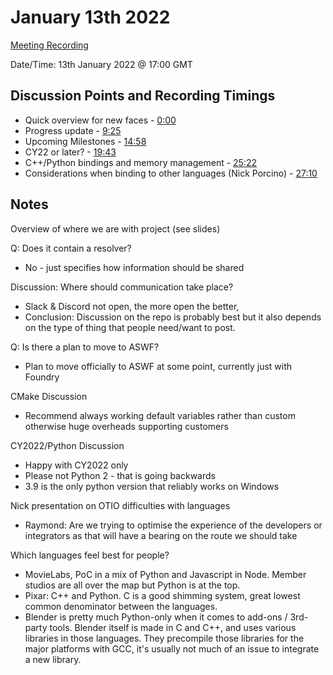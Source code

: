 # January 13th 2022

[Meeting Recording](https://drive.google.com/file/d/1rIGuFN1VJd_t0UPIoDU0_pPDka7SCx8X/view?usp=sharing)

Date/Time: 13th January 2022 @ 17:00 GMT

## Discussion Points and Recording Timings

* Quick overview for new faces - [0:00](https://drive.google.com/file/d/1rIGuFN1VJd_t0UPIoDU0_pPDka7SCx8X/view?t=0)
* Progress update - [9:25](https://drive.google.com/file/d/1rIGuFN1VJd_t0UPIoDU0_pPDka7SCx8X/view?t=565)
* Upcoming Milestones - [14:58](https://drive.google.com/file/d/1rIGuFN1VJd_t0UPIoDU0_pPDka7SCx8X/view?t=898)
* CY22 or later? - [19:43](https://drive.google.com/file/d/1rIGuFN1VJd_t0UPIoDU0_pPDka7SCx8X/view?t=1183)
* C++/Python bindings and memory management - [25:22](https://drive.google.com/file/d/1rIGuFN1VJd_t0UPIoDU0_pPDka7SCx8X/view?t=1522)
* Considerations when binding to other languages (Nick Porcino) - [27:10](https://drive.google.com/file/d/1rIGuFN1VJd_t0UPIoDU0_pPDka7SCx8X/view?t=1630)

## Notes

Overview of where we are with project (see slides)

Q: Does it contain a resolver?<br>
* No - just specifies how information should be shared

Discussion: Where should communication take place?
* Slack & Discord not open, the more open the better, 
* Conclusion: Discussion on the repo is probably best but it also depends on the type of thing that people need/want to post.

Q: Is there a plan to move to ASWF?
* Plan to move officially to ASWF at some point, currently just with Foundry

CMake Discussion
* Recommend always working default variables rather than custom otherwise huge overheads supporting customers 

CY2022/Python Discussion
* Happy with CY2022 only
* Please not Python 2 - that is going backwards
* 3.9 is the only python version that reliably works on Windows

Nick presentation on OTIO difficulties with languages
* Raymond: Are we trying to optimise the experience of the developers or integrators as that will have a bearing on the route we should take

Which languages feel best for people?
* MovieLabs, PoC in a mix of Python and Javascript in Node. Member studios are all over the map but Python is at the top. 
* Pixar: C++ and Python. C is a good shimming system, great lowest common denominator between the languages.
* Blender is pretty much Python-only when it comes to add-ons / 3rd-party tools. Blender itself is made in C and C++, and uses various libraries in those languages. They precompile those libraries for the major platforms with GCC, it's usually not much of an issue to integrate a new library.
